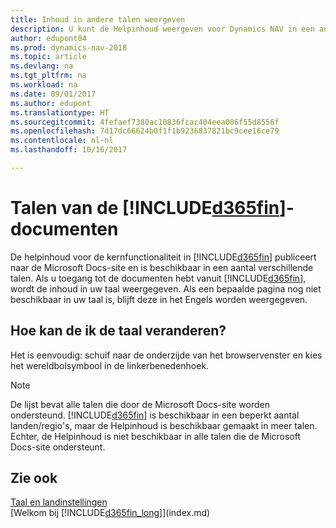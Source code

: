 ```yaml
---
title: Inhoud in andere talen weergeven
description: U kunt de Helpinhoud weergeven voor Dynamics NAV in een andere taal.
author: edupont04
ms.prod: dynamics-nav-2018
ms.topic: article
ms.devlang: na
ms.tgt_pltfrm: na
ms.workload: na
ms.date: 09/01/2017
ms.author: edupont
ms.translationtype: HT
ms.sourcegitcommit: 4fefaef7380ac10836fcac404eea006f55d8556f
ms.openlocfilehash: 7d17dc66624b0f1f1b9236837821bc9cee16ce79
ms.contentlocale: nl-nl
ms.lasthandoff: 10/16/2017

---
```

# <a name="languages-of-the-included365finincludesd365finmdmd-docs"></a>Talen van de [!INCLUDE[d365fin](includes/d365fin_md.md)]-documenten
De helpinhoud voor de kernfunctionaliteit in [!INCLUDE[d365fin](includes/d365fin_md.md)] publiceert naar de Microsoft Docs-site en is beschikbaar in een aantal verschillende talen. Als u toegang tot de documenten hebt vanuit [!INCLUDE[d365fin](includes/d365fin_md.md)], wordt de inhoud in uw taal weergegeven. Als een bepaalde pagina nog niet beschikbaar in uw taal is, blijft deze in het Engels worden weergegeven.

## <a name="how-do-i-change-the-language"></a>Hoe kan de ik de taal veranderen?
Het is eenvoudig: schuif naar de onderzijde van het browservenster en kies het wereldbolsymbool in de linkerbenedenhoek.

> [!NOTE]  
> De lijst bevat alle talen die door de Microsoft Docs-site worden ondersteund. [!INCLUDE[d365fin](includes/d365fin_md.md)] is beschikbaar in een beperkt aantal landen/regio's, maar de Helpinhoud is beschikbaar gemaakt in meer talen. Echter, de Helpinhoud is niet beschikbaar in alle talen die de Microsoft Docs-site ondersteunt.

## <a name="see-also"></a>Zie ook
[Taal en landinstellingen](about-locale-language.md)  
[Welkom bij [!INCLUDE[d365fin_long](includes/d365fin_long_md.md)]](index.md)  

